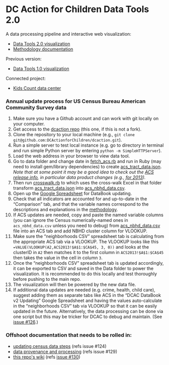 # DC Action for Children Data Tools 2.0


A data processing pipeline and interactive web visualization:

 * [Data Tools 2.0 visualization](http://datatools.dcactionforchildren.org/)
 * [Methodology documentation](https://www.dcactionforchildren.org/dc-kids-count-data-tools-methodology)


Previous version:

 * [Data Tools 1.0 visualization](http://www.dcactionforchildren.org/dc-kids-count-data-tools)


Connected project:

* [Kids Count data center](http://datacenter.kidscount.org/data#DC)


### Annual update process for US Census Bureau American Community Survey data

1. Make sure you have a Github account and can work with git locally on your computer.
2. Get access to the [dcaction repo](https://github.com/DCActionforChildren/dcaction) (this one, if this is not a fork).
3. Clone the repository to your local machine (e.g., `git clone git@github.com:DCActionforChildren/dcaction.git`).
4. Run a simple server to test local instance (e.g. go to directory in terminal and run simple Python server by entering `python -m SimpleHTTPServer`).
5. Load the web address in your browser to view data tool.
6. Go to data folder and change date in [fetch_acs.rb](/data/fetch_acs.rb) and run in Ruby (may need to install gem/library dependencies) to create [acs_tract_data.json](/data/acs_tract_data.json). *Note that at some point it may be a good idea to check out the [ACS release info](http://www.census.gov/acs/www/data_documentation/data_release_info/), in particular data product changes (e.g., [for 2013](http://www.census.gov/acs/www/data_documentation/2013_data_product_changes/)).*
7. Then run [crosswalk.rb](/data/crosswalk.rb) to which uses the cross-walk Excel in that folder transform [acs_tract_data.json](/data/acs_tract_data.json) into [acs_nbhd_data.csv](/data/acs_nbhd_data.csv).
8. Open up the [Google Spreadsheet](https://docs.google.com/spreadsheet/ccc?key=0AliQRBwTvad9dHpVQkltc05MS2FzdGpCRFZSb0djdFE#gid=35) for DataBook updating.
9. Check that all indicators are accounted for and up-to-date in the “Comparison” tab, and that the variable names correspond to the descriptions and explanations in the [methodology](http://www.dcactionforchildren.org/dc-kids-count-data-tools-methodology).
10. If ACS updates are needed, copy and paste the named variable columns (you can ignore the Census numerically-named ones in `acs_nbhd_data.csv` unless you need to debug) from [acs_nbhd_data.csv](/data/acs_nbhd_data.csv) file into an ACS tab and add NBHD cluster column for VLOOKUP.
11. Make sure the “neighborhoods CSV” spreadsheet tab is calculating from the appropriate ACS tab via a VLOOKUP. The VLOOKUP looks like this `=VALUE(VLOOKUP(A2,ACS2013!$A$1:$CA$45, 3, 0))` and looks at the clusterID in `A2` then matches it to the first column in `ACS2013!$A$1:$CA$45` then takes the value in the cell in column `3`.
12. Once the “neighborhoods CSV” spreadsheet tab is updated accordingly, it can be exported to CSV and saved in the Data folder to power the visualization. It is recommended to do this locally and test thoroughly before pushing to the main repo.
13. The visualization will then be powered by the new data file.
14. If additional data updates are needed (e.g. crime, health, child care), suggest adding them as separate tabs like ACS in the “DCAC DataBook v2 Updating” Google Spreadsheet and having the values auto-calculate in the “neighborhoods CSV” tab via VLOOKUP so that it can be easily updated in the future.  Alternatively, the data processing can be done via one script but this may be tricker for DCAC to debug and maintain. (See [issue #126](https://github.com/DCActionforChildren/dcaction/issues/126).)


### Offshoot documentation that needs to be rolled in:

 * [updating census data steps](https://docs.google.com/document/d/1u9yJ1yJt6T4jOb_EUN6aXn-ugzuRCiNVmvRz19_k9cs/edit) (refs issue #124)
 * [data provenance and processing](http://bit.ly/DCA4C2VizData) (refs issue #129)
 * [this repo's wiki](https://github.com/DCActionforChildren/dcaction/wiki) (refs [issue #130](https://github.com/DCActionforChildren/dcaction/issues/130))
